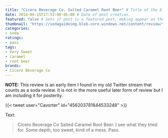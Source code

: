 ```yaml
---
title: "Cicero Beverage Co. Salted Caramel Root Beer" # Title of the blog post.
date: 2014-04-15T17:53:00-05:00 # Date of post creation.
featured: false # Sets if post is a featured post, making appear on the home page side bar.
thumbnail: "https://sodaguideimg.blob.core.windows.net/content/review/thumbs/cicero-beverage-co-salted-caramel-root-beer.jpg" # Sets thumbnail image appearing inside card on homepage.
categories:
- soda
ratings:
- pass
tags:
- Very Sweet
- caramel
- root beer
brands:
- Cicero Beverage Co
---
```


**NOTE:** This review is an early item I found in my old Twitter stream that counts as a soda review. It is not in the more useful later form of review but I am including it for posterity.

{{< tweet user="Cavorter" id="456203781844533248" >}}

Text:
> Cicero Beverage Co Salted Caramel Root Beer. I see what they tried for. Some depth, too sweet, kind of a mess. Pass.